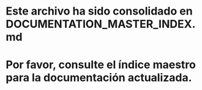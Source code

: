 # Este archivo ha sido consolidado en DOCUMENTATION_MASTER_INDEX.md
# Por favor, consulte el índice maestro para la documentación actualizada.
